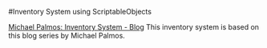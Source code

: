 #Inventory System using ScriptableObjects

[Michael Palmos: Inventory System - Blog](https://toqoz.svbtle.com/a-unity-inventory-system-that-actually-works)  This inventory system is based on this blog series by Michael Palmos.






